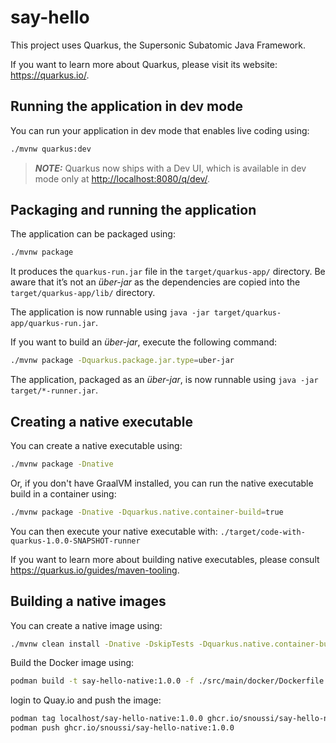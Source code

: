 # say-hello

This project uses Quarkus, the Supersonic Subatomic Java Framework.

If you want to learn more about Quarkus, please visit its website: <https://quarkus.io/>.

## Running the application in dev mode

You can run your application in dev mode that enables live coding using:

```sh
./mvnw quarkus:dev
```

> ___NOTE:___  Quarkus now ships with a Dev UI, which is available in dev mode only at <http://localhost:8080/q/dev/>.

## Packaging and running the application

The application can be packaged using:

```sh
./mvnw package
```

It produces the `quarkus-run.jar` file in the `target/quarkus-app/` directory.
Be aware that it’s not an _über-jar_ as the dependencies are copied into the `target/quarkus-app/lib/` directory.

The application is now runnable using `java -jar target/quarkus-app/quarkus-run.jar`.

If you want to build an _über-jar_, execute the following command:

```sh
./mvnw package -Dquarkus.package.jar.type=uber-jar
```

The application, packaged as an _über-jar_, is now runnable using `java -jar target/*-runner.jar`.

## Creating a native executable

You can create a native executable using:

```sh
./mvnw package -Dnative
```

Or, if you don't have GraalVM installed, you can run the native executable build in a container using:

```sh
./mvnw package -Dnative -Dquarkus.native.container-build=true
```

You can then execute your native executable with: `./target/code-with-quarkus-1.0.0-SNAPSHOT-runner`

If you want to learn more about building native executables, please consult <https://quarkus.io/guides/maven-tooling>.

## Building a native images

You can create a native image using:

```sh
./mvnw clean install -Dnative -DskipTests -Dquarkus.native.container-build=true -Dquarkus.native.container-runtime=podman -Dquarkus.podman.platform=linux/amd64
```

Build the Docker image using:

```sh
podman build -t say-hello-native:1.0.0 -f ./src/main/docker/Dockerfile.native-micro .
```

login to Quay.io and push the image:

```sh
podman tag localhost/say-hello-native:1.0.0 ghcr.io/snoussi/say-hello-native:1.0.0
podman push ghcr.io/snoussi/say-hello-native:1.0.0
```
